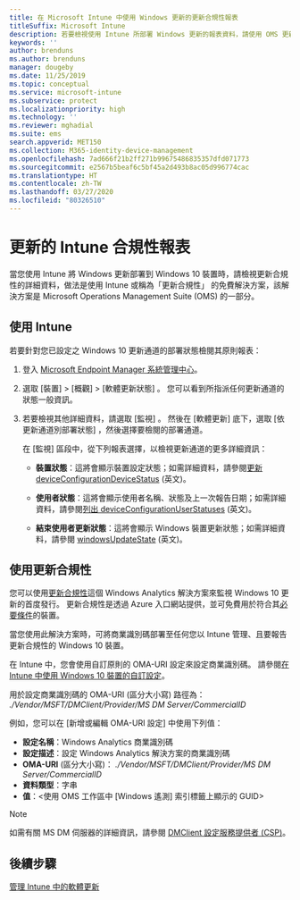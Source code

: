 ```yaml
---
title: 在 Microsoft Intune 中使用 Windows 更新的更新合規性報表
titleSuffix: Microsoft Intune
description: 若要檢視使用 Intune 所部署 Windows 更新的報表資料，請使用 OMS 更新合規性。
keywords: ''
author: brenduns
ms.author: brenduns
manager: dougeby
ms.date: 11/25/2019
ms.topic: conceptual
ms.service: microsoft-intune
ms.subservice: protect
ms.localizationpriority: high
ms.technology: ''
ms.reviewer: mghadial
ms.suite: ems
search.appverid: MET150
ms.collection: M365-identity-device-management
ms.openlocfilehash: 7ad666f21b2ff271b99675486835357dfd071773
ms.sourcegitcommit: e2567b5beaf6c5bf45a2d493b8ac05d996774cac
ms.translationtype: HT
ms.contentlocale: zh-TW
ms.lasthandoff: 03/27/2020
ms.locfileid: "80326510"
---
```

# <a name="intune-compliance-reports-for-updates"></a>更新的 Intune 合規性報表

當您使用 Intune 將 Windows 更新部署到 Windows 10 裝置時，請檢視更新合規性的詳細資料，做法是使用 Intune 或稱為「更新合規性」  的免費解決方案，該解決方案是 Microsoft Operations Management Suite (OMS) 的一部分。

## <a name="use-intune"></a>使用 Intune

若要針對您已設定之 Windows 10 更新通道的部署狀態檢閱其原則報表：

1. 登入 [Microsoft Endpoint Manager 系統管理中心](https://go.microsoft.com/fwlink/?linkid=2109431)。

2. 選取 [裝置]   > [概觀]   > [軟體更新狀態]  。 您可以看到所指派任何更新通道的狀態一般資訊。

3. 若要檢視其他詳細資料，請選取 [監視]  。 然後在 [軟體更新]  底下，選取 [依更新通道別部署狀態]  ，然後選擇要檢閱的部署通道。

   在 [監視]  區段中，從下列報表選擇，以檢視更新通道的更多詳細資訊：

   - **裝置狀態**：這將會顯示裝置設定狀態；如需詳細資料，請參閱[更新 deviceConfigurationDeviceStatus]( https://docs.microsoft.com/graph/api/intune-deviceconfig-deviceconfigurationdevicestatus-update?view=graph-rest-1.0) \(英文\)。

   - **使用者狀態**：這將會顯示使用者名稱、狀態及上一次報告日期；如需詳細資料，請參閱[列出 deviceConfigurationUserStatuses](https://docs.microsoft.com/graph/api/intune-deviceconfig-deviceconfigurationuserstatus-list?view=graph-rest-1.0) \(英文\)。

   - **結束使用者更新狀態**：這將會顯示 Windows 裝置更新狀態；如需詳細資料，請參閱 [windowsUpdateState](https://docs.microsoft.com/graph/api/resources/intune-shared-windowsupdatestate?view=graph-rest-beta) \(英文\)。

## <a name="use-update-compliance"></a>使用更新合規性

您可以使用[更新合規性](https://technet.microsoft.com/itpro/windows/manage/update-compliance-monitor)這個 Windows Analytics 解決方案來監視 Windows 10 更新的首度發行。 更新合規性是透過 Azure 入口網站提供，並可免費用於符合其[必要條件](https://docs.microsoft.com/windows/deployment/update/update-compliance-get-started#update-compliance-prerequisites)的裝置。  

當您使用此解決方案時，可將商業識別碼部署至任何您以 Intune 管理、且要報告更新合規性的 Windows 10 裝置。  

在 Intune 中，您會使用自訂原則的 OMA-URI 設定來設定商業識別碼。 請參閱[在 Intune 中使用 Windows 10 裝置的自訂設定](../configuration/custom-settings-windows-10.md)。

用於設定商業識別碼的 OMA-URI (區分大小寫) 路徑為： *./Vendor/MSFT/DMClient/Provider/MS DM Server/CommercialID*  

例如，您可以在 [新增或編輯 OMA-URI 設定]  中使用下列值：

- **設定名稱**：Windows Analytics 商業識別碼
- **設定描述**：設定 Windows Analytics 解決方案的商業識別碼
- **OMA-URI** (區分大小寫)： *./Vendor/MSFT/DMClient/Provider/MS DM Server/CommercialID*
- **資料類型**：字串
- **值**：\<使用 OMS 工作區中 [Windows 遙測] 索引標籤上顯示的 GUID>

> [!NOTE]
> 如需有關 MS DM 伺服器的詳細資訊，請參閱 [DMClient 設定服務提供者 (CSP)]( https://docs.microsoft.com/windows/client-management/mdm/dmclient-csp)。

## <a name="next-steps"></a>後續步驟

[管理 Intune 中的軟體更新](windows-update-for-business-configure.md)
